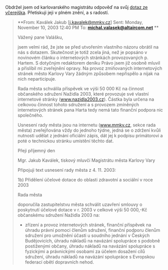 <!-- dcterms:identifier = riderweblog#100 -->
<!-- dcterms:title = Pomsta za státní peníze - jak je to doopravdy -->
<!-- np9:categoryId = 2 -->
<!-- x4w:category = Lidé a jiná zvěř -->
<!-- np9:authorId = 1 -->
<!-- np9:authorEmail = michal.valasek@altairis.cz -->
<!-- dcterms:creator = Michal Altair Valášek -->
<!-- dcterms:created = 2003-11-10T16:46:19+01:00 -->
<!-- dcterms:date = 2003-11-10T16:46:19+01:00 -->

Obdržel jsem od karlovarského magistrátu odpověď na svůj [dotaz ze včerejška](http://weblog.rider.cz/ShowRecord.aspx?day=20031109). Přetiskuji jeji v plném znění, a s radostí.

> **From: Kaválek Jakub [[j.kavalek@mmkv.cz](mailto:j.kavalek@mmkv.cz)]
> Sent: Monday, November 10, 2003 12:40 PM
> To: **[**michal.valasek@altaircom.net**](mailto:michal.valasek@altaircom.net)** **
> 
> Vážený pane Valášku,
> 
> jsem velmi rád, že jste se před utvořením vlastního názoru obrátil na nás s dotazem. Skutečnost je totiž zcela jiná, než je popsáno v novinovém článku o internetových stránkách provozovaných p. Hartem. S dotyčným redaktorem deníku Právo jsem již osobně mluvil a přislíbil mi zveřejnění opravy. Na provoz zmiňovaných internetových stránek město Karlovy Vary žádným způsobem nepřispělo a nijak na nich neparticipuje.
> 
> Rada města schválila příspěvek ve výši 50 000 Kč na činnost občanského sdružení Nažidla 2003, které provozuje své vlastní internetové stránky (www.nazidla2003.cz). Částka byla určena na celkovou činnost tohoto sdružení a s provozem zmíněných internetových stránek pana Harta tedy nemá tato finanční podpora nic společného.
> 
> Usnesení rady města jsou na internetu (www.mmkv.cz, sekce rada města) zveřejňována vždy do jednoho týdne, jedná se o zdržení kvůli nutnosti udělat z jednání oficiální zápis, dát jej k podpisu primátorovi a poté o technickou stránku umístění těchto dat.
> 
> Přeji příjemný den
> 
> Mgr. Jakub Kaválek, tiskový mluvčí Magistrátu města Karlovy Vary
> 
> Připojuji text usnesení rady města z 4. 11. 2003:
> 
> 1b) Přidělení účelové dotace do oblasti zdravotní a sociální v roce 2003
> 
> Rada města
> 
> doporučila zastupitelstvu města schválit uzavření smlouvy o poskytnutí účelové dotace v r. 2003 v celkové výši 50 000,-Kč občanskému sdružení Nažidla 2003 na:
> 
> - zřízení a provoz internetových stránek, finanční příspěvek na úhradu právní pomoci členům sdružení, finanční podporu členům sdružení pro umožnění účasti u soudního jednání v Českých Budějovicích, úhradu nákladů na navázání spolupráce s podobně postiženými občany, úhradu nákladů na navázání spolupráce s fyzickými a právnickými osobami za účelem dosažení cílů sdružení, úhradu nákladů na navázání spolupráce s Evropskou federací obětí dopravních nehod.